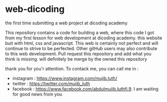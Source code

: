 # web-dicoding
the first time submitting a web project at dicoding academy

This repository contains a code for building a web, where this code I got from my first lesson for web development at dicoding academy.
this website buit with html, css and javascript. This web is certainly not perfect and will continue to strive to be perfected.
Other gitHub users may also contribute to this web development. Pull request this repository and add what you think is missing.
will definitely be merge by the owned this repository

thank you for you'r attention. To contack me, you can call me in : 
- instagram : https://www.instagram.com/mujib.luth/
- twitter   : https://twitter.com/mujib_luth
- facebook  : https://www.facebook.com/abdulmujib.luthfi.9.
I am waiting for good news from you
